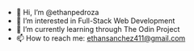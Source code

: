 - 👋 Hi, I’m @ethanpedroza
- 👀 I’m interested in Full-Stack Web Development
- 🌱 I’m currently learning through The Odin Project
- 📫 How to reach me: ethansanchez411@gmail.com

<!---
ethanpedroza/ethanpedroza is a ✨ special ✨ repository because its `README.md` (this file) appears on your GitHub profile.
You can click the Preview link to take a look at your changes.
--->

